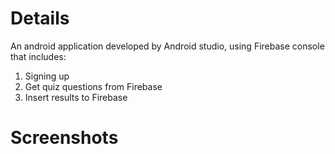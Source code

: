 # Details
An android application developed by Android studio, using Firebase console that includes:
1. Signing up
2. Get quiz questions from Firebase
3. Insert results to Firebase


# Screenshots


